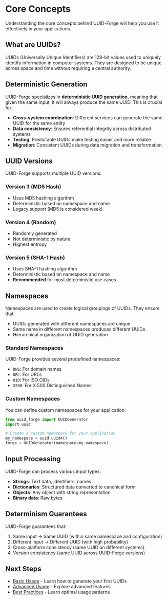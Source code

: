 # Core Concepts

Understanding the core concepts behind UUID-Forge will help you use it effectively in your applications.

## What are UUIDs?

UUIDs (Universally Unique Identifiers) are 128-bit values used to uniquely identify information in computer systems. They are designed to be unique across space and time without requiring a central authority.

## Deterministic Generation

UUID-Forge specializes in **deterministic UUID generation**, meaning that given the same input, it will always produce the same UUID. This is crucial for:

- **Cross-system coordination**: Different services can generate the same UUID for the same entity
- **Data consistency**: Ensures referential integrity across distributed systems
- **Testing**: Predictable UUIDs make testing easier and more reliable
- **Migration**: Consistent UUIDs during data migration and transformation

## UUID Versions

UUID-Forge supports multiple UUID versions:

### Version 3 (MD5 Hash)

- Uses MD5 hashing algorithm
- Deterministic based on namespace and name
- Legacy support (MD5 is considered weak)

### Version 4 (Random)

- Randomly generated
- Not deterministic by nature
- Highest entropy

### Version 5 (SHA-1 Hash)

- Uses SHA-1 hashing algorithm
- Deterministic based on namespace and name
- **Recommended** for most deterministic use cases

## Namespaces

Namespaces are used to create logical groupings of UUIDs. They ensure that:

- UUIDs generated with different namespaces are unique
- Same name in different namespaces produces different UUIDs
- Hierarchical organization of UUID generation

### Standard Namespaces

UUID-Forge provides several predefined namespaces:

- `DNS`: For domain names
- `URL`: For URLs
- `OID`: For ISO OIDs
- `X500`: For X.500 Distinguished Names

### Custom Namespaces

You can define custom namespaces for your application:

```python
from uuid_forge import UUIDGenerator
import uuid

# Create a custom namespace for your application
my_namespace = uuid.uuid4()
forge = UUIDGenerator(namespace=my_namespace)
```

## Input Processing

UUID-Forge can process various input types:

- **Strings**: Text data, identifiers, names
- **Dictionaries**: Structured data converted to canonical form
- **Objects**: Any object with string representation
- **Binary data**: Raw bytes

## Determinism Guarantees

UUID-Forge guarantees that:

1. Same input → Same UUID (within same namespace and configuration)
2. Different input → Different UUID (with high probability)
3. Cross-platform consistency (same UUID on different systems)
4. Version consistency (same UUID across UUID-Forge versions)

## Next Steps

- [Basic Usage](basic-usage.md) - Learn how to generate your first UUIDs
- [Advanced Usage](advanced-usage.md) - Explore advanced features
- [Best Practices](best-practices.md) - Learn optimal usage patterns

